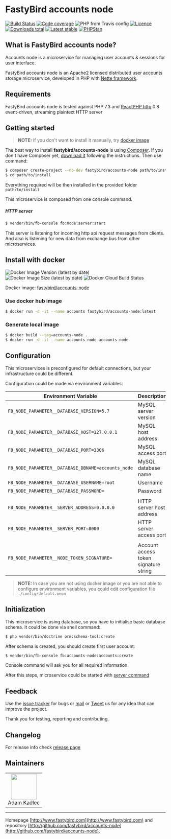 # FastyBird accounts node

[![Build Status](https://img.shields.io/travis/FastyBird/accounts-node.svg?style=flat-square)](https://travis-ci.org/FastyBird/accounts-node)
[![Code coverage](https://img.shields.io/coveralls/FastyBird/accounts-node.svg?style=flat-square)](https://coveralls.io/r/FastyBird/accounts-node)
![PHP from Travis config](https://img.shields.io/travis/php-v/fastybird/accounts-node?style=flat-square)
[![Licence](https://img.shields.io/packagist/l/FastyBird/accounts-node.svg?style=flat-square)](https://packagist.org/packages/FastyBird/accounts-node)
[![Downloads total](https://img.shields.io/packagist/dt/FastyBird/accounts-node.svg?style=flat-square)](https://packagist.org/packages/FastyBird/accounts-node)
[![Latest stable](https://img.shields.io/packagist/v/FastyBird/accounts-node.svg?style=flat-square)](https://packagist.org/packages/FastyBird/accounts-node)
[![PHPStan](https://img.shields.io/badge/PHPStan-enabled-brightgreen.svg?style=flat-square)](https://github.com/phpstan/phpstan)

## What is FastyBird accounts node?

Accounts node is a microservice for managing user accounts & sessions for user interface.

FastyBird accounts node is an Apache2 licensed distributed user accounts storage microservice, developed in PHP with [Nette framework](https://nette.org).

## Requirements

FastyBird accounts node is tested against PHP 7.3 and [ReactPHP http](https://github.com/reactphp/http) 0.8 event-driven, streaming plaintext HTTP server

## Getting started

> **NOTE:** If you don't want to install it manually, try [docker image](#install-with-docker)

The best way to install **fastybird/accounts-node** is using [Composer](http://getcomposer.org/). If you don't have Composer yet, [download it](https://getcomposer.org/download/) following the instructions.
Then use command:

```sh
$ composer create-project --no-dev fastybird/accounts-node path/to/install
$ cd path/to/install
```

Everything required will be then installed in the provided folder `path/to/install`

This microservice is composed from one console command.

##### HTTP server

```sh
$ vendor/bin/fb-console fb:node:server:start
```

This server is listening for incoming http api request messages from clients.
And also is listening for new data from exchange bus from other microservices.

## Install with docker

![Docker Image Version (latest by date)](https://img.shields.io/docker/v/fastybird/accounts-node?style=flat-square)
![Docker Image Size (latest by date)](https://img.shields.io/docker/image-size/fastybird/accounts-node?style=flat-square)
![Docker Cloud Build Status](https://img.shields.io/docker/cloud/build/fastybird/accounts-node?style=flat-square)

Docker image: [fastybird/accounts-node](https://hub.docker.com/r/fastybird/accounts-node/)

### Use docker hub image

```bash
$ docker run -d -it --name accounts fastybird/accounts-node:latest
```

### Generate local image

```bash
$ docker build --tag=accounts-node .
$ docker run -d -it --name accounts-node accounts-node
```

## Configuration

This microservices is preconfigured for default connections, but your infrastructure could be different.

Configuration could be made via environment variables:

| Environment Variable | Description |
| ---------------------- | ---------------------------- |
| `FB_NODE_PARAMETER__DATABASE_VERSION=5.7` | MySQL server version |
| `FB_NODE_PARAMETER__DATABASE_HOST=127.0.0.1` | MySQL host address |
| `FB_NODE_PARAMETER__DATABASE_PORT=3306` | MySQL access port |
| `FB_NODE_PARAMETER__DATABASE_DBNAME=accounts_node` | MySQL database name |
| `FB_NODE_PARAMETER__DATABASE_USERNAME=root` | Username |
| `FB_NODE_PARAMETER__DATABASE_PASSWORD=` | Password |
| | |
| `FB_NODE_PARAMETER__SERVER_ADDRESS=0.0.0.0` | HTTP server host address |
| `FB_NODE_PARAMETER__SERVER_PORT=8000` | HTTP server access port |
| | |
| `FB_NODE_PARAMETER__NODE_TOKEN_SIGNATURE=` | Account access token signature string |

> **NOTE:** In case you are not using docker image or you are not able to configure environment variables, you could edit configuration file `./config/default.neon`

## Initialization

This microservice is using database, so you have to initialise basic database schema. It could be done via shell command:

```sh
$ php vendor/bin/doctrine orm:schema-tool:create
```

After schema is created, you should create first user account:

```sh
$ vendor/bin/fb-console fb:accounts-node:accounts:create
```

Console command will ask you for all required information.

After this steps, microservice could be started with [server command](#http-server)

## Feedback

Use the [issue tracker](https://github.com/FastyBird/accounts-node/issues) for bugs or [mail](mailto:info@fastybird.com) or [Tweet](https://twitter.com/fastybird) us for any idea that can improve the project.

Thank you for testing, reporting and contributing.

## Changelog

For release info check [release page](https://github.com/FastyBird/accounts-node/releases)

## Maintainers

<table>
	<tbody>
		<tr>
			<td align="center">
				<a href="https://github.com/akadlec">
					<img width="80" height="80" src="https://avatars3.githubusercontent.com/u/1866672?s=460&amp;v=4">
				</a>
				<br>
				<a href="https://github.com/akadlec">Adam Kadlec</a>
			</td>
		</tr>
	</tbody>
</table>

***
Homepage [http://www.fastybird.com](http://www.fastybird.com) and repository [http://github.com/fastybird/accounts-node](http://github.com/fastybird/accounts-node).
